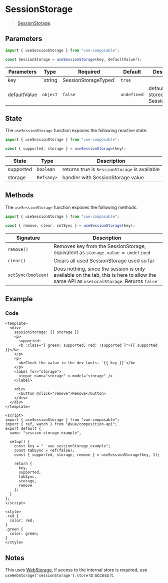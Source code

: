# SessionStorage

> [SessionStorage](https://developer.mozilla.org/en-US/docs/Web/API/Window/sessionStorage).

## Parameters

```js
import { useSessionStorage } from "vue-composable";

const SessionStorage = useSessionStorage(key, defaultValue?);
```

| Parameters   | Type                            | Required | Default     | Description                                      |
| ------------ | ------------------------------- | -------- | ----------- | ------------------------------------------------ |
| key          | `string|SessionStorageTyped<T>` | `true`   |             | Key that will be used to store in SessionStorage |
| defaultValue | `object`                        | `false`  | `undefined` | default value stored in the SessionStorage       |

## State

The `useSessionStorage` function exposes the following reactive state:

```js
import { useSessionStorage } from "vue-composable";

const { supported, storage } = useSessionStorage(key);
```

| State     | Type       | Description                                   |
| --------- | ---------- | --------------------------------------------- |
| supported | `boolean`  | returns true is `SessionStorage` is available |
| storage   | `Ref<any>` | handler with SessionStorage value             |

## Methods

The `useSessionStorage` function exposes the following methods:

```js
import { useSessionStorage } from "vue-composable";

const { remove, clear, setSync } = useSessionStorage(key);
```

| Signature          | Description                                                                                                                            |
| ------------------ | -------------------------------------------------------------------------------------------------------------------------------------- |
| `remove()`         | Removes key from the SessionStorage, equivalent as `storage.value = undefined`                                                         |
| `clear()`          | Clears all used SessionStorage used so far                                                                                             |
| `setSync(boolean)` | Does nothing, since the session is only available on the tab, this is here to allow the same API as `useLocalStorage`. Returns `false` |

## Example


<Session-storage-example/>


### Code

```vue
<template>
  <div>
    sessionStorage: {{ storage }}
    <p>
      supported:
      <b :class="{ green: supported, red: !supported }">{{ supported }}</b>
    </p>
    <p>
      <b>Check the value in the dev tools: `{{ key }}`</b>
    </p>
    <label for="storage">
      <input name="storage" v-model="storage" />
    </label>

    <div>
      <button @click="remove">Remove</button>
    </div>
  </div>
</template>

<script>
import { useSessionStorage } from "vue-composable";
import { ref, watch } from "@vue/composition-api";
export default {
  name: "session-storage-example",

  setup() {
    const key = "__vue_sessionStorage_example";
    const tabSync = ref(false);
    const { supported, storage, remove } = useSessionStorage(key, 1);

    return {
      key,
      supported,
      tabSync,
      storage,
      remove
    };
  }
};
</script>

<style>
.red {
  color: red;
}
.green {
  color: green;
}
</style>
```

## Notes

This uses [WebStorage](./webStorage.md), if access to the internal store is required, use `useWebStorage('sessionStorage').store` to access it.
